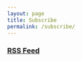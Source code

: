 ```yaml
---
layout: page
title: Subscribe
permalink: /subscribe/
---
```


### [RSS Feed](https://storyadore.podbean.com/feed/)

